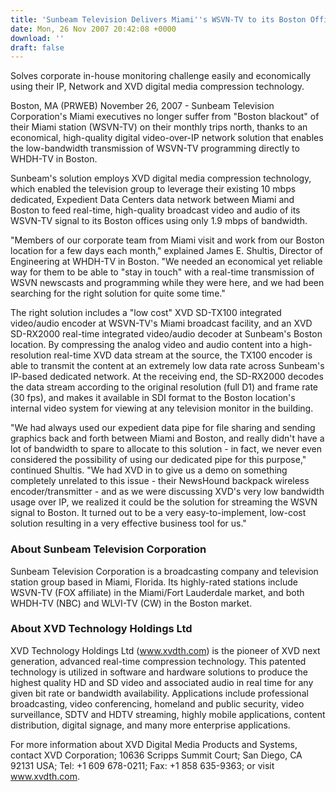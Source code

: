 ```yaml
---
title: 'Sunbeam Television Delivers Miami''s WSVN-TV to its Boston Offices in Broadcast Quality Using Only 1.9 mbps of Bandwidth'
date: Mon, 26 Nov 2007 20:42:08 +0000
download: ''
draft: false
---
```


Solves corporate in-house monitoring challenge easily and economically using their IP, Network and XVD digital media compression technology.

Boston, MA (PRWEB) November 26, 2007 - Sunbeam Television Corporation's Miami executives no longer suffer from "Boston blackout" of their Miami station (WSVN-TV) on their monthly trips north, thanks to an economical, high-quality digital video-over-IP network solution that enables the low-bandwidth transmission of WSVN-TV programming directly to WHDH-TV in Boston.

Sunbeam's solution employs XVD digital media compression technology, which enabled the television group to leverage their existing 10 mbps dedicated, Expedient Data Centers data network between Miami and Boston to feed real-time, high-quality broadcast video and audio of its WSVN-TV signal to its Boston offices using only 1.9 mbps of bandwidth.

"Members of our corporate team from Miami visit and work from our Boston location for a few days each month," explained James E. Shultis, Director of Engineering at WHDH-TV in Boston. "We needed an economical yet reliable way for them to be able to "stay in touch" with a real-time transmission of WSVN newscasts and programming while they were here, and we had been searching for the right solution for quite some time."

The right solution includes a "low cost" XVD SD-TX100 integrated video/audio encoder at WSVN-TV's Miami broadcast facility, and an XVD SD-RX2000 real-time integrated video/audio decoder at Sunbeam's Boston location. By compressing the analog video and audio content into a high-resolution real-time XVD data stream at the source, the TX100 encoder is able to transmit the content at an extremely low data rate across Sunbeam's IP-based dedicated network. At the receiving end, the SD-RX2000 decodes the data stream according to the original resolution (full D1) and frame rate (30 fps), and makes it available in SDI format to the Boston location's internal video system for viewing at any television monitor in the building.

"We had always used our expedient data pipe for file sharing and sending graphics back and forth between Miami and Boston, and really didn't have a lot of bandwidth to spare to allocate to this solution - in fact, we never even considered the possibility of using our dedicated pipe for this purpose," continued Shultis. "We had XVD in to give us a demo on something completely unrelated to this issue - their NewsHound backpack wireless encoder/transmitter - and as we were discussing XVD's very low bandwidth usage over IP, we realized it could be the solution for streaming the WSVN signal to Boston. It turned out to be a very easy-to-implement, low-cost solution resulting in a very effective business tool for us."

### About Sunbeam Television Corporation

Sunbeam Television Corporation is a broadcasting company and television station group based in Miami, Florida. Its highly-rated stations include WSVN-TV (FOX affiliate) in the Miami/Fort Lauderdale market, and both WHDH-TV (NBC) and WLVI-TV (CW) in the Boston market.

### About XVD Technology Holdings Ltd

XVD Technology Holdings Ltd (www.xvdth.com) is the pioneer of XVD next generation, advanced real-time compression technology. This patented technology is utilized in software and hardware solutions to produce the highest quality HD and SD video and associated audio in real time for any given bit rate or bandwidth availability. Applications include professional broadcasting, video conferencing, homeland and public security, video surveillance, SDTV and HDTV streaming, highly mobile applications, content distribution, digital signage, and many more enterprise applications.

For more information about XVD Digital Media Products and Systems, contact XVD Corporation; 10636 Scripps Summit Court; San Diego, CA 92131 USA; Tel: +1 609 678-0211; Fax: +1 858 635-9363; or visit www.xvdth.com.